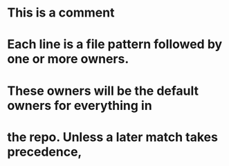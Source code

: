 # This is a comment 
# Each line is a file pattern followed by one or more owners.

# These owners will be the default owners for everything in
# the repo. Unless a later match takes precedence,

